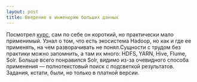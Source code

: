 ```yaml
---
layout: post
title: Введение в инженерию больших данных
---
```


Посмотрел [курс](https://openedu.ru/course/misis/ABD/), сам по себе он короткий, но практически мало применимый. Узнал о том, что есть экосистема Hadoop, но как и где ее применять, на чем разворачивать не понял.Сущности с трудом без практики можно запомнить, а там их много: HDFS, YARN, Hive, Flume, Solr. 
Больше всего понравился Solr, видимо из-за очевидного способа применения — полнотекстовый поиск с подсветкой результатов. Задания, кстати, были, но только в платной версии.